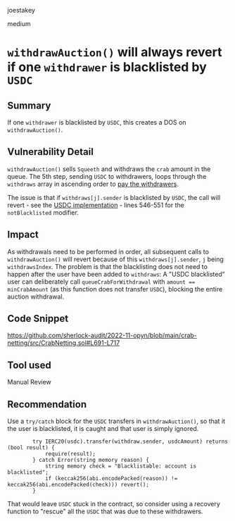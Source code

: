 joestakey

medium

# `withdrawAuction()` will always revert if one `withdrawer` is blacklisted by `USDC`

## Summary
If one `withdrawer` is blacklisted by `USDC`, this creates a DOS on `withdrawAuction()`.

## Vulnerability Detail
`withdrawAuction()` sells `Squeeth` and withdraws the `crab` amount in the queue.
The 5th step, sending `USDC` to withdrawers, loops through the `withdraws` array in ascending order to [pay the withdrawers](https://github.com/sherlock-audit/2022-11-opyn/blob/main/crab-netting/src/CrabNetting.sol#L704).

The issue is that if `withdraws[j].sender` is blacklisted by `USDC`, the call will revert - see the [USDC implementation](https://etherscan.io/address/0xa2327a938febf5fec13bacfb16ae10ecbc4cbdcf#code) - lines 546-551 for the `notBlacklisted` modifier.


## Impact
As withdrawals need to be performed in order, all subsequent calls to `withdrawAuction()` will revert because of this `withdraws[j].sender`, `j` being `withdrawsIndex`.
The problem is that the blacklisting does not need to happen after the user have been added to `withdraws`:
A "USDC blacklisted" user can deliberately call `queueCrabForWithdrawal` with `amount == minCrabAmount` (as this function does not transfer `USDC`), blocking the entire auction withdrawal.

## Code Snippet
https://github.com/sherlock-audit/2022-11-opyn/blob/main/crab-netting/src/CrabNetting.sol#L691-L717

## Tool used
Manual Review

## Recommendation
Use a `try/catch` block for the `USDC` transfers in `withdrawAuction()`, so that it the user is blacklisted, it is caught and that user is simply ignored.
```solidity
        try IERC20(usdc).transfer(withdraw.sender, usdcAmount) returns (bool result) {
            require(result);
        } catch Error(string memory reason) {
            string memory check = "Blacklistable: account is blacklisted";
            if (keccak256(abi.encodePacked(reason)) != keccak256(abi.encodePacked(check))) revert();
        }
```
That would leave `USDC` stuck in the contract, so consider using a recovery function to "rescue" all the `USDC` that was due to these withdrawers.